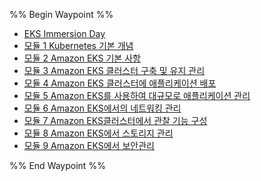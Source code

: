 %% Begin Waypoint %%
- [EKS Immersion Day](./EKS%20Immersion%20Day.md)
- [모듈 1 Kubernetes 기본 개념](./%EB%AA%A8%EB%93%88%201%20Kubernetes%20%EA%B8%B0%EB%B3%B8%20%EA%B0%9C%EB%85%90.md)
- [모듈 2 Amazon EKS 기본 사항](./%EB%AA%A8%EB%93%88%202%20Amazon%20EKS%20%EA%B8%B0%EB%B3%B8%20%EC%82%AC%ED%95%AD.md)
- [모듈 3 Amazon EKS 클러스터 구축 및 유지 관리](./%EB%AA%A8%EB%93%88%203%20Amazon%20EKS%20%ED%81%B4%EB%9F%AC%EC%8A%A4%ED%84%B0%20%EA%B5%AC%EC%B6%95%20%EB%B0%8F%20%EC%9C%A0%EC%A7%80%20%EA%B4%80%EB%A6%AC.md)
- [모듈 4 Amazon EKS 클러스터에 애플리케이션 배포](./%EB%AA%A8%EB%93%88%204%20Amazon%20EKS%20%ED%81%B4%EB%9F%AC%EC%8A%A4%ED%84%B0%EC%97%90%20%EC%95%A0%ED%94%8C%EB%A6%AC%EC%BC%80%EC%9D%B4%EC%85%98%20%EB%B0%B0%ED%8F%AC.md)
- [모듈 5 Amazon EKS를 사용하여 대규모로 애플리케이션 관리](./%EB%AA%A8%EB%93%88%205%20Amazon%20EKS%EB%A5%BC%20%EC%82%AC%EC%9A%A9%ED%95%98%EC%97%AC%20%EB%8C%80%EA%B7%9C%EB%AA%A8%EB%A1%9C%20%EC%95%A0%ED%94%8C%EB%A6%AC%EC%BC%80%EC%9D%B4%EC%85%98%20%EA%B4%80%EB%A6%AC.md)
- [모듈 6 Amazon EKS에서의 네트워킹 관리](./%EB%AA%A8%EB%93%88%206%20Amazon%20EKS%EC%97%90%EC%84%9C%EC%9D%98%20%EB%84%A4%ED%8A%B8%EC%9B%8C%ED%82%B9%20%EA%B4%80%EB%A6%AC.md)
- [모듈 7 Amazon EKS클러스터에서 관찰 기능 구성](./%EB%AA%A8%EB%93%88%207%20Amazon%20EKS%ED%81%B4%EB%9F%AC%EC%8A%A4%ED%84%B0%EC%97%90%EC%84%9C%20%EA%B4%80%EC%B0%B0%20%EA%B8%B0%EB%8A%A5%20%EA%B5%AC%EC%84%B1.md)
- [모듈 8 Amazon EKS에서 스토리지 관리](./%EB%AA%A8%EB%93%88%208%20Amazon%20EKS%EC%97%90%EC%84%9C%20%EC%8A%A4%ED%86%A0%EB%A6%AC%EC%A7%80%20%EA%B4%80%EB%A6%AC.md)
- [모듈 9 Amazon EKS에서 보안관리](./%EB%AA%A8%EB%93%88%209%20Amazon%20EKS%EC%97%90%EC%84%9C%20%EB%B3%B4%EC%95%88%EA%B4%80%EB%A6%AC.md)

%% End Waypoint %%
